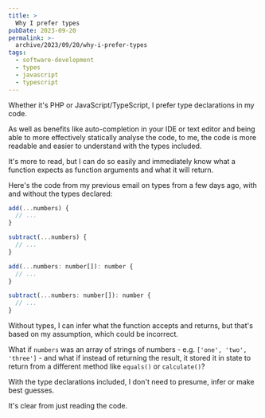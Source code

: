 ```yaml
---
title: >
  Why I prefer types
pubDate: 2023-09-20
permalink: >-
  archive/2023/09/20/why-i-prefer-types
tags:
  - software-development
  - types
  - javascript
  - typescript
---
```


Whether it's PHP or JavaScript/TypeScript, I prefer type declarations in my code.

As well as benefits like auto-completion in your IDE or text editor and being able to more effectively statically analyse the code, to me, the code is more readable and easier to understand with the types included.

It's more to read, but I can do so easily and immediately know what a function expects as function arguments and what it will return.

Here's the code from my previous email on types from a few days ago, with and without the types declared:

```js
add(...numbers) {
  // ...
}

subtract(...numbers) {
  // ...
}

add(...numbers: number[]): number {
  // ...
}

subtract(...numbers: number[]): number {
  // ...
}
```

Without types, I can infer what the function accepts and returns, but that's based on my assumption, which could be incorrect.

What if `numbers` was an array of strings of numbers - e.g. `['one', 'two', 'three']` - and what if instead of returning the result, it stored it in state to return from a different method like `equals()` or `calculate()`?

With the type declarations included, I don't need to presume, infer or make best guesses.

It's clear from just reading the code.
